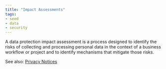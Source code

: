 ```yaml
---
title: "Impact Assessments"
tags:
- seed
- data
- security
---
```


A data protection impact assessment is a process designed to identify the risks of collecting and processing personal data in the context of a business workflow or project and to identify mechanisms that mitigate those risks.

See also: [Privacy Notices](Privacy%20Notices.md)
